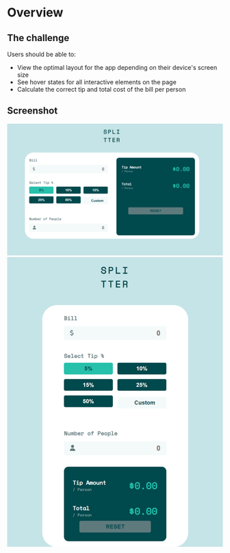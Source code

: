 # Overview

## The challenge

Users should be able to:

* View the optimal layout for the app depending on their device's screen size
* See hover states for all interactive elements on the page
* Calculate the correct tip and total cost of the bill per person

## Screenshot

<img src="Screenshots/desktop-img.png" alt="tip calculator for desktop devices" title="Desktop image">

<img src="Screenshots/mobile-img.png" alt="tip calculator for mobile devices" title="Mobile image">
